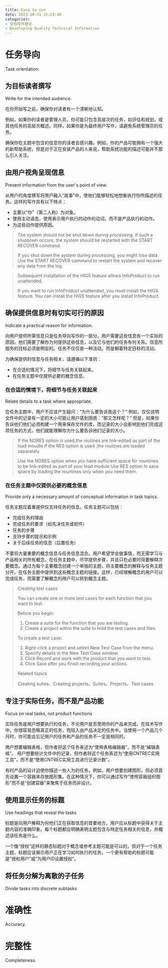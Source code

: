 ```yaml
---
title: Easy to use
date: 2023-10-31 15:23:46
categories:
- 文档写作理论
- Developing Quality Technical Information
---
```


# 任务导向

Task orientation.

## 为目标读者撰写

Write for the intended audience.

在你开始写之前，确保你对读者有一个清晰地认知。

例如，如果你的读者是管理人员，你可能只包含高层次的任务，如评估和规划，或其他任务的高层次概述。同样，如果你是为最终用户写作，请避免系统管理员的任务。

确保你在主题中包含的信息你的读者会感兴趣。例如，你的产品可能拥有一个强大的新帮助系统，但是对于正在安装产品的人来说，帮助系统功能的描述可能并不那么引人关注。

## 由用户视角呈现信息

Present information from the user's point of view.

从用户的角度撰写将用户融入“故事”中，使他们能够轻松地想象执行你所描述的任务。这样的写作具有以下特点：
- 主要以“你”（第二人称）为对象。
- 使用主动语态，使用表示用户执行的动作的动词，而不是产品执行的动作。
- 为这些动作提供原因。



> The system should not be shut down during processing. If such a shutdown occurs, the system should be restarted with the START RECOVER command.
>
> If you shut down the system during processing, you might lose data. Use the START RECOVER command to restart the system and recover any data from the log.
 

> Subsequent installation of the HIGS feature allows InfoProduct to run unattended.
>
> If you want to run InfoProduct unattended, you must install the HIGS feature. You can install the HIGS feature after you install InfoProduct.


## 确保提供信息时有切实可行的原因

Indicate a practical reason for information.

向用户提供所需信息只是任务导向写作的一部分。用户需要这些信息有一个实际的原因。他们需要了解你为何提供这些信息，以及它与他们的任务有何关系。信息所服务的目标必须是明显的。任务不仅仅是一种活动，而是朝着特定目标的活动。

为确保提供的信息与任务相关，请遵循以下准则：
- 在合适的情况下，将细节与任务关联起来。
- 在任务主题中仅提供必要的概念信息。

### 在合适的情境下，将细节与任务关联起来

Relate details to a task where appropriate.

在任务主题中，用户不应该产生疑问：“为什么要告诉我这个？” 例如，仅仅说明文件中的记录有一定的大小可能让用户感到困惑：“那又怎样呢？” 但是，如果你告诉他们他们必须构建一个用来保存文件的库，而记录的大小会影响到他们完成这项任务的方式，他们就能理解你为什么要告诉他们记录的大小。

> If the NORES option is used,the routines are link-edited as part of the load moudle.If the RES option is used ,the routines are loaded separately.
>
>  Use the NORES option when you have sufficient space for rountines to be link-edited as part of your load module.Use RES option to save space by loading the rountines only when you need them.

### 在任务主题中仅提供必要的概念信息

Provide only a necessary amount of conceptual information in task topics.

任务主题应着重提供仅支持任务的信息。任务主题可以包括：
- 完成任务的理由
- 完成任务的要求（如先决任务或软件）
- 任务的步骤
- 支持步骤的提示和示例
- 关于后续任务的信息（后置任务）

不要将大量重要的概念信息与任务信息混合。用户希望学会做事情，而无需学习与产品相关的所有概念。在任务主题中，尽早提供步骤，并且只在必要时简要解释次要概念。通过为每个主要概念创建一个单独的主题，将主要概念的解释与任务主题分开。在任务主题中提供到这些概念主题的链接。这样，已经理解概念的用户可以完成任务，而需要了解概念的用户可以转到概念主题。


> Creating test cases
> 
> You can create one or more test cases for each function that you want to test. 
> 
> Before you begin: 
> 1. Create a suite for the function that you are testing. 
> 2. Create a project within the suite to hold the test cases and files. 
>
> To create a test case: 
> 
> 1. Right-click a project and select New Test Case from the menu. 
> 2. Specify details in the New Test Case window. 
> 3. Click Record and work with the product that you want to test. 
> 4. Click Save after you finish recording your actions. 
> 
> Related topics
> 
> Creating suites、Creating projects、Suites、Projects、Test cases

## 专注于实际任务，而不是产品功能

Focus on real tasks, not product functions

实际任务是用户想要执行的任务，不论用户是否使用你的产品来完成。在技术写作中，你很容易忽略真正的任务，而陷入由产品决定的任务中。当使用一个产品几个月时，你可能会忘记用户的任务和产品的任务不一定是相同的。

用户想要编辑表格，但作者将这个任务表述为“使用表格编辑器”，而不是“编辑表格”。
用户想要统计文件中的记录，但作者将这个任务表述为“使用CNTREC实用工具”，而不是“使用CNTREC实用工具进行记录计数”。

有时产品的设计迫使你描述一些人为的任务。例如，用户想要创建图形，但必须首先设置一个容器来存放图形集。在这种情况下，你可以通过写作“使用容器组织图形”而不是“创建容器”来聚焦于任务而非设计。

## 使用显示任务的标题

Use headings that reveal the tasks

标题是向用户解释为何他们正在获取信息的首要地方。用户应从标题中获得关于主题内容的准确印象。每个标题都应明确表明主题包含与特定任务相关的信息，并概述该任务是什么。

一个像“授权”这样的静态标题对于概念或参考主题可能是可以的，但对于一个任务主题，标题应该揭示用户正在学习如何执行的任务。一个更有帮助的标题可能是“授权用户”或“为用户ID设置授权”。

## 将任务分解为离散的子任务

Divide tasks into discrete subtasks


# 准确性

Accuracy.


# 完整性 

Completeness.